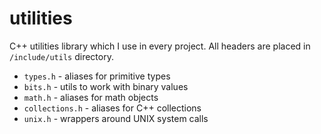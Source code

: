 # utilities

C++ utilities library which I use in every project. All headers are placed in `/include/utils` directory.

 * `types.h` - aliases for primitive types
 * `bits.h` - utils to work with binary values
 * `math.h` - aliases for math objects
 * `collections.h` - aliases for C++ collections
 * `unix.h` - wrappers around UNIX system calls
